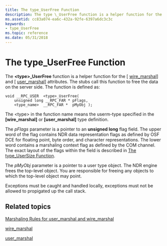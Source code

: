 ```yaml
---
title: The type_UserFree Function
description: The type \_UserFree function is a helper function for the \ wire\_marshal\ and \ user\_marshal\ attributes.
ms.assetid: cc83a074-ea6c-432a-92fe-6397a6dc3c3c
keywords:
- type_UserFree
ms.topic: reference
ms.date: 05/31/2018
---
```


# The type\_UserFree Function

The **&lt;type&gt;\_UserFree** function is a helper function for the \[ [wire\_marshal](/windows/desktop/Midl/wire-marshal)\] and \[ [user\_marshal](/windows/desktop/Midl/user-marshal)\] attributes. The stubs call this function to free the data on the server side. The function is defined as:

``` syntax
void __RPC_USER  <type>_UserFree(
    unsigned long __RPC_FAR * pFlags,
    <type_name>  __RPC_FAR *  pMyObj );
```

The &lt;type&gt; in the function name means the userm-type specified in the **\[wire\_marshal\]** or **\[user\_marshal\]** type definition.

The *pFlags* parameter is a pointer to an **unsigned long** flag field. The upper word of the flag contains NDR data representation flags as defined by OSF DCE for floating point, byte order, and character representations. The lower word contains a marshaling context flag as defined by the COM channel. The exact layout of the flags within the field is described in [The type\_UserSize Function](the-type-usersize-function.md).

The *pMyObj* parameter is a pointer to a user type object. The NDR engine frees the top-level object. You are responsible for freeing any objects to which the top-level object may point.

Exceptions must be caught and handled locally, exceptions must not be allowed to propigated up the call stack.

## Related topics

<dl> <dt>

[Marshaling Rules for user\_marshal and wire\_marshal](marshaling-rules-for-user-marshal-and-wire-marshal.md)
</dt> <dt>

[wire\_marshal](/windows/desktop/Midl/wire-marshal)
</dt> <dt>

[user\_marshal](/windows/desktop/Midl/user-marshal)
</dt> </dl>

 

 
